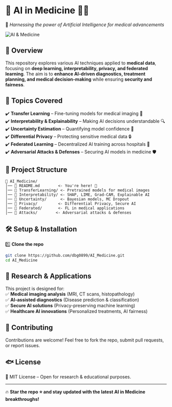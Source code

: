# 🏥 **AI in Medicine** 🧠✨  
🚀 *Harnessing the power of Artificial Intelligence for medical advancements*  

![AI & Medicine](https://user-images.githubusercontent.com/yourimage.png)  

## 📌 **Overview**  
This repository explores various AI techniques applied to **medical data**, focusing on **deep learning, interpretability, privacy, and federated learning**. The aim is to **enhance AI-driven diagnostics, treatment planning, and medical decision-making** while ensuring **security and fairness**.  

## 🚀 **Topics Covered**  
✔️ **Transfer Learning** – Fine-tuning models for medical imaging 🏥  
✔️ **Interpretability & Explainability** – Making AI decisions understandable 🔍  
✔️ **Uncertainty Estimation** – Quantifying model confidence 🤖  
✔️ **Differential Privacy** – Protecting sensitive medical data 🔒  
✔️ **Federated Learning** – Decentralized AI training across hospitals 🏨  
✔️ **Adversarial Attacks & Defenses** – Securing AI models in medicine 🛡️  

## 💂️ **Project Structure**  
```
📁 AI_Medicine/
│── 📄 README.md        <- You're here! 🌟  
│── 📁 TransferLearning/ <- Pretrained models for medical images  
│── 📁 Interpretability/ <- SHAP, LIME, Grad-CAM, Explainable AI  
│── 📁 Uncertainty/      <- Bayesian models, MC Dropout  
│── 📁 Privacy/         <- Differential Privacy, Secure AI  
│── 📁 Federated/       <- FL in medical applications  
│── 📁 Attacks/        <- Adversarial attacks & defenses  

```

## 🛠 **Setup & Installation**  
1️⃣ **Clone the repo**  
```sh
git clone https://github.com/dbg0899/AI_Medicine.git
cd AI_Medicine

```

## 🔬 **Research & Applications**  
This project is designed for:  
✅ **Medical imaging analysis** (MRI, CT scans, histopathology)  
✅ **AI-assisted diagnostics** (Disease prediction & classification)  
✅ **Secure AI solutions** (Privacy-preserving machine learning)  
✅ **Healthcare AI innovations** (Personalized treatments, AI fairness)  

## 🤝 **Contributing**  
Contributions are welcome! Feel free to fork the repo, submit pull requests, or report issues.  

## 🐟 **License**  
📝 MIT License – Open for research & educational purposes.  

---

🔥 **Star the repo ⭐ and stay updated with the latest AI in Medicine breakthroughs!**  

